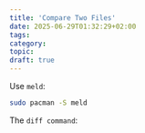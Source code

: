 ```yaml
---
title: 'Compare Two Files'
date: 2025-06-29T01:32:29+02:00
tags:
category:
topic:
draft: true
---
```


<!--more-->

Use `meld`:

```bash
sudo pacman -S meld
```



The `diff command`:
